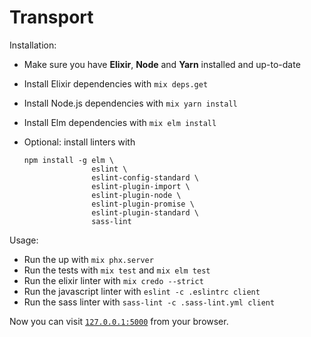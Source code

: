 # Transport

Installation:

  * Make sure you have **Elixir**, **Node** and **Yarn** installed and up-to-date
  * Install Elixir dependencies with `mix deps.get`
  * Install Node.js dependencies with `mix yarn install`
  * Install Elm dependencies with `mix elm install`
  * Optional: install linters with

    ```
    npm install -g elm \
                   eslint \
                   eslint-config-standard \
                   eslint-plugin-import \
                   eslint-plugin-node \
                   eslint-plugin-promise \
                   eslint-plugin-standard \
                   sass-lint
    ```

Usage:

  * Run the up with `mix phx.server`
  * Run the tests with `mix test` and `mix elm test`
  * Run the elixir linter with `mix credo --strict`
  * Run the javascript linter with `eslint -c .eslintrc client`
  * Run the sass linter with `sass-lint -c .sass-lint.yml client`

Now you can visit [`127.0.0.1:5000`](http://127.0.0.1:5000) from your browser.
